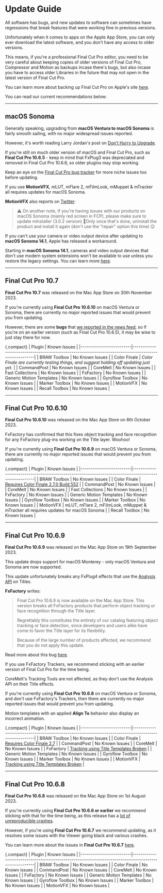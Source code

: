 # Update Guide

All software has bugs, and new updates to software can sometimes have regressions that break features that were working fine in previous versions.

Unfortunately when it comes to apps on the Apple App Store, you can only ever download the latest software, and you don't have any access to older versions.

This means, if you're a professional Final Cut Pro editor, you need to be very careful about keeping copies of older versions of Final Cut Pro, Compressor and Motion as backups incase there's bugs, but also incase you have to access older Libraries in the future that may not open in the latest version of Final Cut Pro.

You can learn more about backing up Final Cut Pro on Apple's site [here](https://support.apple.com/en-au/HT203010).

You can read our current recommendations below:

---

## macOS Sonoma

Generally speaking, upgrading from **macOS Ventura to macOS Sonoma** is fairly smooth sailing, with no major widespread issues reported.

However, it's worth reading Larry Jordan's post on [Don’t Hurry to Upgrade](https://larryjordan.com/articles/caution-dont-hurry-to-upgrade/).

If you're still on much older version of macOS and Final Cut Pro, such as **Final Cut Pro 10.6.5** - keep in mind that FxPlug3 was depreciated and removed in Final Cut Pro 10.6.6, so older plugins may stop working.

Keep an eye on the [Final Cut Pro bug tracker](/bugtracker/) for more niche issues too before updating.

If you use **MotionVFX**, mLUT, mFlare 2, mFilmLook, mMuppet & mTracker all requires updates for macOS Sonoma.

**MotionVFX** also reports on [Twitter](https://twitter.com/motionVFX/status/1724434901804458426):

> ⚠️ On another note, If you're having issues with our products on macOS Sonoma (mainly red screen in FCP), please make sure to update mInstaller (3.0.2 version) 🚀Only once that's done, uninstall the product and install it again (don't use the "repair" option this time) 😉

If you can't use your camera or video output device after updating to **macOS Sonoma 14.1**, Apple has released a workaround.

Starting in **macOS Sonoma 14.1**, cameras and video output devices that don't use modern system extensions won't be available to use unless you restore the legacy settings. You can learn more [here](https://support.apple.com/en-us/HT213969).

---

## Final Cut Pro 10.7

**Final Cut Pro 10.7** was released on the Mac App Store on 30th November 2023.

If you're currently using **Final Cut Pro 10.6.10** on macOS Ventura or Sonoma, there are currently no major reported issues that would prevent you from updating.

However, there are some **bugs** that [we reported in the news feed](/news/20231202/), so if you're on an earlier version (such as Final Cut Pro 10.6.5), it may be wise to just stay there for now.

{.compact}
| Plugin                   | Known Issues                                                                                            |
|--------------------------|---------------------------------------------------------------------------------------------------------|
| BRAW Toolbox             | No Known Issues                                                                                         |
| Color Finale             | _Color Finale are currently testing things, and suggest holding off updating just yet._                 |
| CommandPost              | No Known Issues                                                                                         |
| CoreMelt                 | No Known Issues                                                                                         |
| Fast Collections         | No Known Issues                                                                                         |
| FxFactory                | No Known Issues                                                                                         |
| Generic Motion Templates | No Known Issues                                                                                         |
| Gyroflow Toolbox         | No Known Issues                                                                                         |
| Marker Toolbox           | No Known Issues                                                                                         |
| MotionVFX                | No Known Issues                                                                                         |
| Recall Toolbox           | No Known Issues                                                                                         |

---

## Final Cut Pro 10.6.10

**Final Cut Pro 10.6.10** was released on the Mac App Store on 6th October 2023.

FxFactory has confirmed that this fixes object tracking and face recognition for any FxFactory plug-ins working on the Title layer. Woohoo!

If you're currently using **Final Cut Pro 10.6.9** on macOS Ventura or Sonoma, there are currently no major reported issues that would prevent you from updating.

{.compact}
| Plugin                   | Known Issues                                                                                            |
|--------------------------|---------------------------------------------------------------------------------------------------------|
| BRAW Toolbox             | No Known Issues                                                                                         |
| Color Finale             | [Requires Color Finale 2.7.0 Build 552](https://colorfinale.com)                                        |
| CommandPost              | No Known Issues                                                                                         |
| CoreMelt                 | No Known Issues                                                                                         |
| Fast Collections         | No Known Issues                                                                                         |
| FxFactory                | No Known Issues                                                                                         |
| Generic Motion Templates | No Known Issues                                                                                         |
| Gyroflow Toolbox         | No Known Issues                                                                                         |
| Marker Toolbox           | No Known Issues                                                                                         |
| MotionVFX                | mLUT, mFlare 2, mFilmLook, mMuppet & mTracker all requires updates for macOS Sonoma                     |
| Recall Toolbox           | No Known Issues                                                                                         |

---

## Final Cut Pro 10.6.9

**Final Cut Pro 10.6.9** was released on the Mac App Store on 19th September 2023.

This update drops support for macOS Monterey - only macOS Ventura and Sonoma are now supported.

This update unfortunately breaks any FxPlug4 effects that use the [Analysis API](https://developer.apple.com/documentation/professional_video_applications/fxanalysisapi_v2?language=objc) on Titles.

**FxFactory** writes:

> Final Cut Pro 10.6.9 is now available on the Mac App Store. This version breaks all FxFactory products that perform object tracking or face recognition through the Title layer.
>
> Regrettably this constitutes the entirety of our catalog featuring object tracking or face detection, since developers and users alike have come to favor the Title layer for its flexibility.
>
> Because of the large number of products affected, we recommend that you do not apply this update.

Read more about this bug [here](https://fxfactory.com/news/finalcutpro-10.6.9-skip-the-update/).

If you use FxFactory Trackers, we recommend sticking with an earlier version of Final Cut Pro for the time being.

CoreMelt's Tracking Tools are not affected, as they don't use the Analysis API on their Title effects.

If you're currently using **Final Cut Pro 10.6.8** on macOS Ventura or Sonoma, and don't use FxFactory's Trackers, then there are currently no major reported issues that would prevent you from updating.

Motion templates with an applied **Align To** behavior also display an incorrect animation.

{.compact}
| Plugin                   | Known Issues                                                                                            |
|--------------------------|---------------------------------------------------------------------------------------------------------|
| BRAW Toolbox             | No Known Issues                                                                                         |
| Color Finale             | [Requires Color Finale 2.7](https://colorfinale.com)                                                    |
| CommandPost              | No Known Issues                                                                                         |
| CoreMelt                 | No Known Issues                                                                                         |
| FxFactory                | [Tracking using Title Templates Broken](https://fxfactory.com/news/finalcutpro-10.6.9-skip-the-update/) |
| Generic Motion Templates | No Known Issues                                                                                         |
| Gyroflow Toolbox         | No Known Issues                                                                                         |
| Marker Toolbox           | No Known Issues                                                                                         |
| MotionVFX                | [Tracking using Title Templates Broken](https://fxfactory.com/news/finalcutpro-10.6.9-skip-the-update/) |

---

## Final Cut Pro 10.6.8

**Final Cut Pro 10.6.8** was released on the Mac App Store on 1st August 2023.

If you're currently using **Final Cut Pro 10.6.6 or earlier** we recommend sticking with that for the time being, as this release has a [lot of unreproducible crashes](https://github.com/CommandPost/FCPCafe/issues/238).

However, if you're using **Final Cut Pro 10.6.7** we recommend updating, as it resolves some issues with the Viewer going black and various crashes.

You can learn more about the issues in **Final Cut Pro 10.6.7** [here](https://github.com/CommandPost/FCPCafe/issues/223).

{.compact}
| Plugin                   | Known Issues                                                                                            |
|--------------------------|---------------------------------------------------------------------------------------------------------|
| BRAW Toolbox             | No Known Issues                                                                                         |
| Color Finale             | No Known issues                                                                                         |
| CommandPost              | No Known Issues                                                                                         |
| CoreMelt                 | No Known Issues                                                                                         |
| FxFactory                | No Known Issues                                                                                         |
| Generic Motion Templates | No Known Issues                                                                                         |
| Gyroflow Toolbox         | No Known Issues                                                                                         |
| Marker Toolbox           | No Known Issues                                                                                         |
| MotionVFX                | No Known Issues                                                                                         |